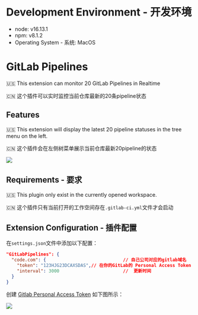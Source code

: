 # Development Environment - 开发环境

- node: v16.13.1
- npm: v8.1.2
- Operating System - 系统: MacOS

# GitLab Pipelines

:us: This extension can monitor 20 GitLab Pipelines in Realtime

:cn: 这个插件可以实时监控当前仓库最新的20条pipeline状态

## Features

:us: This extension will display the latest 20 pipeline statuses in the tree menu on the left.

:cn: 这个插件会在左侧树菜单展示当前仓库最新20pipeline的状态

![](https://img.ikstatic.cn/MTYzMzg3NDA3NzUyNiMyMTkjanBn.jpg)

## Requirements - 要求

:us: This plugin only exist in the currently opened workspace.

:cn: 这个插件只有当前打开的工作空间存在`.gitlab-ci.yml`文件才会启动

## Extension Configuration - 插件配置

在`settings.json`文件中添加以下配置：

```json
"GitLabPipelines": {
  "code.com": {      						// 自己公司对应的gitlab域名
    "token": "123HJG23DCAXSDAS",// 在你的GitLab的 Personal Access Token 菜单中进行创建
    "interval": 3000						//  更新时间
  }
}
```

创建 [Gitlab Personal Access Token](https://docs.gitlab.com/ce/user/profile/personal_access_tokens.html) 如下图所示：

![](https://img.ikstatic.cn/MTYzMzg3NDU5MzA1NSM2ODQjanBn.jpg)
